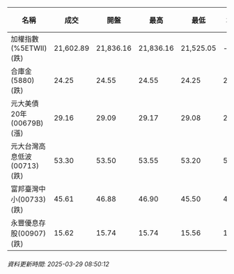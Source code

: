| 名稱 | 成交 | 開盤 | 最高 | 最低 | 均價 | 成交金額(億) | 昨收 | 漲跌幅 | 漲跌 | 總量 | 昨量 | 振幅 |
| -------- | -------- | -------- | -------- |-------- | -------- | -------- |-------- |-------- |-------- | -------- | -------- |-------- |
|加權指數(%5ETWII) (跌)|21,602.89|21,836.16|21,836.16|21,525.05|-|3,151.10|21,951.76|1.59%|348.87|6,733,114|0|1.42%|
|合庫金(5880) (跌)|24.25|24.55|24.55|24.25|24.34|2.99|24.60|1.42%|0.35|12,292|7,193|1.22%|
|元大美債20年(00679B) (漲)|29.16|29.09|29.17|29.08|29.13|8.14|29.10|0.21%|0.06|27,936|29,002|0.31%|
|元大台灣高息低波(00713) (跌)|53.30|53.50|53.55|53.20|53.37|11.79|53.65|0.65%|0.35|22,092|10,392|0.65%|
|富邦臺灣中小(00733) (跌)|45.61|46.88|46.90|45.50|45.95|1.26|47.08|3.12%|1.47|2,734|1,123|2.97%|
|永豐優息存股(00907) (跌)|15.62|15.74|15.74|15.56|15.62|0.293|15.76|0.89%|0.14|1,877|1,600|1.14%|
###### 資料更新時間: 2025-03-29 08:50:12